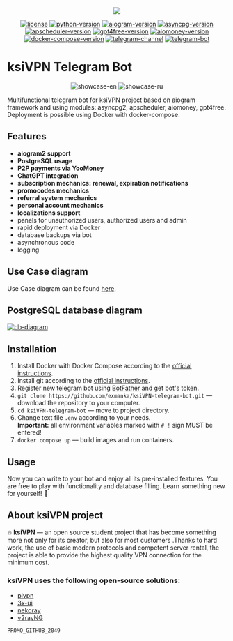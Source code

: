 <div align="center">
   <img src="https://github.com/exmanka/ksiVPN-telegram-bot/assets/74555362/38b4bf5b-bfa8-4904-b8e8-4c492c4eb872"/>
</div>

<div align="center">

[![license](https://img.shields.io/github/license/exmanka/ksiVPN-telegram-bot?style=flat-square&color=green)](https://github.com/exmanka/ksiVPN-telegram-bot/blob/main/LICENSE)
[![python-version](https://img.shields.io/badge/python-3.10-royalblue?style=flat-square)](https://github.com/exmanka/ksiVPN-telegram-bot/releases)
[![aiogram-version](https://img.shields.io/badge/aiogram-2.25.1-royalblue?style=flat-square)](https://github.com/exmanka/ksiVPN-telegram-bot/releases)
[![asyncpg-version](https://img.shields.io/badge/asyncpg-0.29.0-blue?style=flat-square)](https://github.com/MagicStack/asyncpg)
[![apscheduler-version](https://img.shields.io/badge/apscheduler-3.10.4-blue?style=flat-square)](https://github.com/agronholm/apscheduler)
[![gpt4free-version](https://img.shields.io/badge/gpt4free-0.1.9.3-blue?style=flat-square)](https://github.com/hiddify/hiddify-next/)
[![aiomoney-version](https://img.shields.io/badge/aiomoney-forked-blue?style=flat-square)](https://github.com/fofmow/aiomoney)
[![docker-compose-version](https://img.shields.io/badge/Docker_Compose-2.21.0-blue?style=flat-square)](https://docs.docker.com/compose/release-notes/)
[![telegram-channel](https://img.shields.io/endpoint?label=Channel&style=flat-square&url=https%3A%2F%2Ftg.sumanjay.workers.dev%2F%2Bxkh2-7JJQ183YzJi&color=%2326A5E4)](https://t.me/+VocvIz4dZaAyNjE6)
[![telegram-bot](https://img.shields.io/badge/Enjoy-ksiVPN_bot-limegreen?style=flat-square&logo=telegram)](https://t.me/ksiVPN_bot)

</div>

# ksiVPN Telegram Bot
<div align="center">

![showcase-en](https://github.com/exmanka/ksiVPN-telegram-bot/assets/74555362/dada862c-4ac0-497a-a12c-9da410d064d6)
![showcase-ru](https://github.com/exmanka/ksiVPN-telegram-bot/assets/74555362/8db6ac46-61af-41fa-99bf-5bc32b0bc1e8)

</div>

Multifunctional telegram bot for ksiVPN project based on aiogram framework and using modules: asyncpg2, apscheduler, aiomoney, gpt4free. Deployment is possible using Docker with docker-compose.

## Features
- __aiogram2 support__
- __PostgreSQL usage__
- __P2P payments via YooMoney__
- __ChatGPT integration__
- __subscription mechanics: renewal, expiration notifications__
- __promocodes mechanics__
- __referral system mechanics__
- __personal account mechanics__
- __localizations support__
- panels for unauthorized users, authorized users and admin
- rapid deployment via Docker
- database backups via bot
- asynchronous code
- logging

## Use Case diagram
Use Case diagram can be found [here](https://github.com/exmanka/ksiVPN-telegram-bot/assets/74555362/36163ea2-810c-4a70-b97a-cb54df6b8a60).

## PostgreSQL database diagram
[![db-diagram](https://github.com/exmanka/ksiVPN-telegram-bot/assets/74555362/4eaae2bc-8742-41ba-9c3a-b6afed4479bd)](https://drawsql.app/teams/trycatch-1/diagrams/tgbot-postgres)

## Installation
1. Install Docker with Docker Compose according to the [official instructions](https://docs.docker.com/engine/install/).
2. Install git according to the [official instructions](https://git-scm.com/book/en/v2/Getting-Started-Installing-Git).
3. Register new telegram bot using [BotFather](https://t.me/BotFather) and get bot's token.
4. `git clone https://github.com/exmanka/ksiVPN-telegram-bot.git` — download the repository to your computer.
5. `cd ksiVPN-telegram-bot` — move to project directory.
6. Change text file `.env` according to your needs.  
   __Important:__ all environment variables marked with `# !` sign MUST be entered!
7. `docker compose up` — build images and run containers.

## Usage
Now you can write to your bot and enjoy all its pre-installed features. You are free to play with functionality and database filling. Learn something new for yourself! 🎉  

## About ksiVPN project
🔥 __ksiVPN__ — an open source student project that has become something more not only for its creator, but also for most customers .Thanks to hard work, the use of basic modern protocols and competent server rental, the project is able to provide the highest quality VPN connection for the minimum cost.  
### ksiVPN uses the following open-source solutions:
- [pivpn](https://github.com/pivpn/pivpn)
- [3x-ui](https://github.com/MHSanaei/3x-ui)
- [nekoray](https://github.com/MatsuriDayo/nekoray)
- [v2rayNG](https://github.com/2dust/v2rayNG)

`PROMO_GITHUB_2049`
